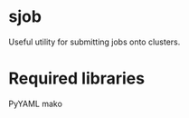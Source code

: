 sjob
====

Useful utility for submitting jobs onto clusters.

Required libraries
==================
PyYAML
mako
